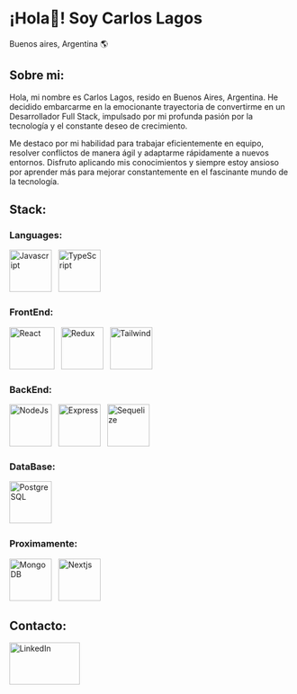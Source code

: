 # ¡Hola👋! Soy Carlos Lagos
Buenos aires, Argentina 🌎

## Sobre mi: 
Hola, mi nombre es Carlos Lagos, resido en Buenos Aires, Argentina. He decidido embarcarme en la emocionante trayectoria de convertirme en un Desarrollador Full Stack, impulsado por mi profunda pasión por la tecnología y el constante deseo de crecimiento.

Me destaco por mi habilidad para trabajar eficientemente en equipo, resolver conflictos de manera ágil y adaptarme rápidamente a nuevos entornos. Disfruto aplicando mis conocimientos y siempre estoy ansioso por aprender más para mejorar constantemente en el fascinante mundo de la tecnología.

## Stack:

### Languages:
<img src="https://upload.wikimedia.org/wikipedia/commons/thumb/6/6a/JavaScript-logo.png/800px-JavaScript-logo.png" alt="Javascript" width="75px" height="75px"> &nbsp; <img src="https://upload.wikimedia.org/wikipedia/commons/thumb/4/4c/Typescript_logo_2020.svg/2048px-Typescript_logo_2020.svg.png" alt="TypeScript" width="75px" height="75px">

### FrontEnd:
<img src="https://upload.wikimedia.org/wikipedia/commons/thumb/a/a7/React-icon.svg/2300px-React-icon.svg.png" alt="React" width="80px" height="75px"> &nbsp; <img src="https://cdn.worldvectorlogo.com/logos/redux.svg" alt="Redux" width="75px" height="75px"> &nbsp; <img src="https://files.raycast.com/nwt9ncojkvwmjfkaada8upafvpnu" alt="Tailwind" width="75px" height="75px"> &nbsp;

### BackEnd:
<img src="https://seeklogo.com/images/N/nodejs-logo-FBE122E377-seeklogo.com.png" alt="NodeJs" width="75px" height="75px"> &nbsp; <img src="https://ajeetchaulagain.com/static/7cb4af597964b0911fe71cb2f8148d64/87351/express-js.png" alt="Express" width="75px" height="75px"> &nbsp; <img src="https://cdn.icon-icons.com/icons2/2415/PNG/512/sequelize_plain_logo_icon_146346.png" alt="Sequelize" width="75px" height="75px"> &nbsp;

### DataBase:
<img src="https://cdn.icon-icons.com/icons2/2699/PNG/512/postgresql_vertical_logo_icon_168900.png" alt="PostgreSQL" width="75px" height="75px"> &nbsp;

### Proximamente:
<img src="https://www.pngall.com/wp-content/uploads/13/Mongodb-PNG-Image-HD.png" alt="MongoDB" width="75px" height="75px"> &nbsp; <img src="https://media.graphassets.com/VKHHNvEETYqZRkqgjybc" alt="Nextjs" width="75px" height="75px"> &nbsp;

## Contacto:

<a href="https://www.linkedin.com/in/carlos-lagos-9b8030288/">
<img src="https://blog.waalaxy.com/wp-content/uploads/2021/01/LinkedIn-Symbole.png" alt="LinkedIn" width="125px" height="75px">
</a>


<!--
**CarlosLagos29/CarlosLagos29** is a ✨ _special_ ✨ repository because its `README.md` (this file) appears on your GitHub profile.

Here are some ideas to get you started:

- 🔭 I’m currently working on ...
- 🌱 I’m currently learning ...
- 👯 I’m looking to collaborate on ...
- 🤔 I’m looking for help with ...
- 💬 Ask me about ...
- 📫 How to reach me: ...
- 😄 Pronouns: ...
- ⚡ Fun fact: ...
-->
